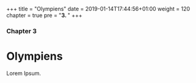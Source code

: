 +++
title = "Olympiens"
date = 2019-01-14T17:44:56+01:00
weight = 120
chapter = true
pre = "<b>3. </b>"
+++

### Chapter 3

# Olympiens

Lorem Ipsum.
